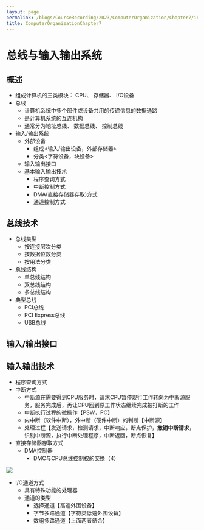 ```yaml
---
layout: page
permalink: /blogs/CourseRecording/2023/ComputerOrganization/Chapter7/index.html
title: ComputerOrganizationChapter7
---
```


# 总线与输入输出系统

## 概述

- 组成计算机的三类模块： CPU、 存储器、 I/O设备
- 总线
    - 计算机系统中多个部件或设备共用的传递信息的数据通路
    - 是计算机系统的互连机构
    - 通常分为地址总线、 数据总线、 控制总线
- 输入/输出系统
    - 外部设备
        - 组成<输入/输出设备，外部存储器>
        - 分类<字符设备，块设备>
    - 输入输出接口
    - 基本输入输出技术
        - 程序查询方式
        - 中断控制方式
        - DMA(直接存储器存取)方式
        - 通道控制方式

## 总线技术

- 总线类型
    - 按连接层次分类
    - 按数据位数分类
    - 按用法分类
- 总线结构
    - 单总线结构
    - 双总线结构
    - 多总线结构
- 典型总线
    - PCI总线
    - PCI Express总线
    - USB总线

## 输入/输出接口

## 输入输出技术

- 程序查询方式
- 中断方式
    - 中断源在需要得到CPU服务时，请求CPU暂停现行工作转向为中断源服务，服务完成后，再让CPU回到原工作状态继续完成被打断的工作
    - 中断执行过程的微操作【PSW，PC】
    - 内中断（软件中断），外中断（硬件中断）的判断【中断源】
    - 处理过程【发送请求，检测请求，中断响应，断点保护，**撤销中断请求**，识别中断源，执行中断处理程序，中断返回，断点恢复】
- 直接存储器存取方式
    - DMA控制器
        - DMC与CPU总线控制权的交换（4）

<img src="https://CRYoushiwo.github.io/images/blogs/CoursesRecording/ComputerOrganization/Chapter7/Untitled.png" class="blog-image" >

- I/O通道方式
    - 具有特殊功能的处理器
    - 通道的类型
        - 选择通道【高速外围设备】
        - 字节多路通道【字符类低速外围设备】
        - 数组多路通道【上面两者结合】